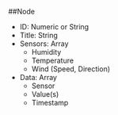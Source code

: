 ##Node
- ID: Numeric or String
- Title: String
- Sensors: Array
	- Humidity
	- Temperature
	- Wind (Speed, Direction)
- Data: Array
	- Sensor
	- Value(s)
	- Timestamp
